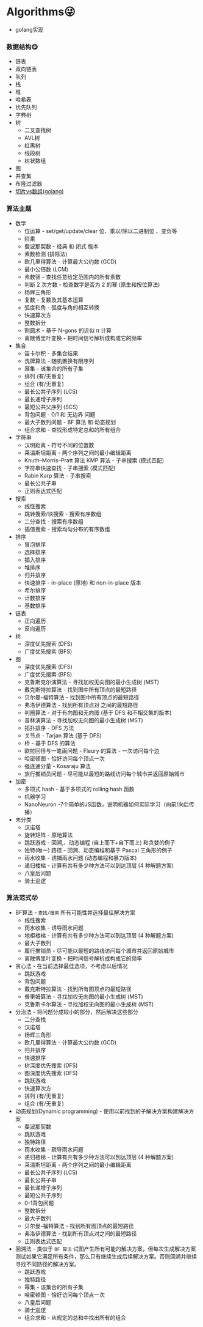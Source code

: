 # Algorithms:stuck_out_tongue_winking_eye:

- golang实现

### 数据结构:yum:
- 链表
- 双向链表
- 队列
- 栈
- 堆
- 哈希表
- 优先队列
- 字典树
- 树
  - 二叉查找树
  - AVL树
  - 红黑树
  - 线段树
  - 树状数组
- 图
- 并查集
- 布隆过滤器
- [切片vs数组(golang)](slice/slice_test.go)

### 算法主题
- 数学
  - 位运算 - set/get/update/clear 位、乘以/除以二进制位 、变负等
  - 阶乘
  - 斐波那契数 - 经典 和 闭式 版本
  - 素数检测 (排除法)
  - 欧几里得算法 - 计算最大公约数 (GCD)
  - 最小公倍数 (LCM)
  - 素数筛 - 查找任意给定范围内的所有素数
  - 判断 2 次方数 - 检查数字是否为 2 的幂 (原生和按位算法)
  - 杨辉三角形
  - 复数 - 复数及其基本运算
  - 弧度和角 - 弧度与角的相互转换
  - 快速算次方
  - 整数拆分
  - 割圆术 - 基于 N-gons 的近似 π 计算
  - 离散傅里叶变换 - 把时间信号解析成构成它的频率
- 集合
  - 笛卡尔积 - 多集合结果
  - 洗牌算法 - 随机置换有限序列
  - 幂集 - 该集合的所有子集
  - 排列 (有/无重复)
  - 组合 (有/无重复)
  - 最长公共子序列 (LCS)
  - 最长递增子序列
  - 最短公共父序列 (SCS)
  - 背包问题 - 0/1 和 无边界 问题
  - 最大子数列问题 - BF 算法 和 动态规划
  - 组合求和 - 查找形成特定总和的所有组合
- 字符串
  - 汉明距离 - 符号不同的位置数
  - 莱温斯坦距离 - 两个序列之间的最小编辑距离
  - Knuth–Morris–Pratt 算法 KMP 算法 - 子串搜索 (模式匹配)
  - 字符串快速查找 - 子串搜索 (模式匹配)
  - Rabin Karp 算法 - 子串搜索
  - 最长公共子串
  - 正则表达式匹配
- 搜索
  - 线性搜索
  - 跳转搜索/块搜索 - 搜索有序数组
  - 二分查找 - 搜索有序数组
  - 插值搜索 - 搜索均匀分布的有序数组
- 排序
  -  冒泡排序
  -  选择排序
  -  插入排序
  -  堆排序
  -  归并排序
  -  快速排序 - in-place (原地) 和 non-in-place 版本
  -  希尔排序
  -  计数排序
  -  基数排序
- 链表
  - 正向遍历
  - 反向遍历
- 树
  - 深度优先搜索 (DFS)
  - 广度优先搜索 (BFS)
- 图
  - 深度优先搜索 (DFS)
  - 广度优先搜索 (BFS)
  - 克鲁斯克尔演算法 - 寻找加权无向图的最小生成树 (MST)
  - 戴克斯特拉算法 - 找到图中所有顶点的最短路径
  - 贝尔曼-福特算法 - 找到图中所有顶点的最短路径
  - 弗洛伊德算法 - 找到所有顶点对 之间的最短路径
  - 判圈算法 - 对于有向图和无向图 (基于 DFS 和不相交集的版本)
  - 普林演算法 - 寻找加权无向图的最小生成树 (MST)
  - 拓扑排序 - DFS 方法
  - 关节点 - Tarjan 算法 (基于 DFS)
  - 桥 - 基于 DFS 的算法
  - 欧拉回径与一笔画问题 - Fleury 的算法 - 一次访问每个边
  - 哈密顿图 - 恰好访问每个顶点一次
  - 强连通分量 - Kosaraju 算法
  - 旅行推销员问题 - 尽可能以最短的路线访问每个城市并返回原始城市
- 加密
  - 多项式 hash - 基于多项式的 rolling hash 函数
  - 机器学习
  - NanoNeuron -7个简单的JS函数，说明机器如何实际学习（向前/向后传播）
- 未分类
  - 汉诺塔
  - 旋转矩阵 - 原地算法
  - 跳跃游戏 - 回溯,、动态编程 (自上而下+自下而上) 和贪婪的例子
  - 独特(唯一) 路径 - 回溯、动态编程和基于 Pascal 三角形的例子
  - 雨水收集 - 诱捕雨水问题 (动态编程和暴力版本)
  - 递归楼梯 - 计算有共有多少种方法可以到达顶层 (4 种解题方案)
  - 八皇后问题
  - 骑士巡逻

### 算法范式:dizzy_face:

- BF算法 - `查找/搜索` 所有可能性并选择最佳解决方案
  - 线性搜索
  - 雨水收集 - 诱导雨水问题
  - 地柜楼梯 - 计算有共有多少种方法可以到达顶层 (4 种解题方案)
  - 最大子数列
  - 履行推销员 - 尽可能以最短的路线访问每个城市并返回原始城市
  - 离散傅里叶变换 - 把时间信号解析成构成它的频率
- 贪心法 - 在当前选择最佳选项，不考虑以后情况
  - 跳跃游戏
  - 背包问题
  - 戴克斯特拉算法 - 找到所有图顶点的最短路径
  - 普里姆算法 - 寻找加权无向图的最小生成树 (MST)
  - 克鲁斯卡尔算法 - 寻找加权无向图的最小生成树 (MST)
- 分治法 - 将问题分成较小的部分，然后解决这些部分
  - 二分查找
  - 汉诺塔
  - 杨辉三角形
  - 欧几里得算法 - 计算最大公约数 (GCD)
  - 归并排序
  - 快速排序
  - 树深度优先搜索 (DFS)
  - 图深度优先搜索 (DFS)
  - 跳跃游戏
  - 快速算次方
  - 排列 (有/无重复)
  - 组合 (有/无重复)
- 动态规划(Dynamic programming) - 使用以前找到的子解决方案构建解决方案
  - 斐波那契数
  - 跳跃游戏
  - 独特路径
  - 雨水收集 - 疏导雨水问题
  - 递归楼梯 - 计算有共有多少种方法可以到达顶层 (4 种解题方案)
  - 莱温斯坦距离 - 两个序列之间的最小编辑距离
  - 最长公共子序列 (LCS)
  - 最长公共子串
  - 最长递增子序列
  - 最短公共子序列
  - 0-1背包问题
  - 整数拆分
  - 最大子数列
  - 贝尔曼-福特算法 - 找到所有图顶点的最短路径
  - 弗洛伊德算法 - 找到所有顶点对之间的最短路径
  - 正则表达式匹配
- 回溯法 - 类似于 `BF 算法` 试图产生所有可能的解决方案，但每次生成解决方案测试如果它满足所有条件，那么只有继续生成后续解决方案。否则回溯并继续寻找不同路径的解决方案。
  - 跳跃游戏
  - 独特路径
  - 幂集 - 该集合的所有子集
  - 哈密顿图 - 恰好访问每个顶点一次
  - 八皇后问题
  - 骑士巡逻
  - 组合求和 - 从规定的总和中找出所有的组合
